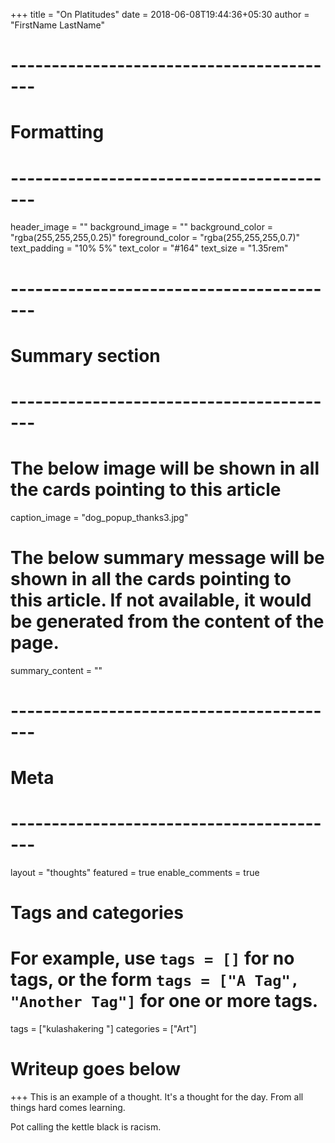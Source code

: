 +++
title = "On Platitudes"
date = 2018-06-08T19:44:36+05:30
author = "FirstName LastName"

# -----------------------------------------
# Formatting
# -----------------------------------------
header_image = ""
background_image = ""
background_color = "rgba(255,255,255,0.25)"
foreground_color = "rgba(255,255,255,0.7)"
text_padding = "10% 5%"
text_color = "#164"
text_size = "1.35rem"
# -----------------------------------------
# Summary section
# -----------------------------------------
# The below image will be shown in all the cards pointing to this article
caption_image = "dog_popup_thanks3.jpg"
# The below summary message will be shown in all the cards pointing to this article. If not available, it would be generated from the content of the page.
summary_content = ""
# -----------------------------------------
# Meta
# -----------------------------------------
layout = "thoughts"
featured = true
enable_comments = true

# Tags and categories
# For example, use `tags = []` for no tags, or the form `tags = ["A Tag", "Another Tag"]` for one or more tags.
tags = ["kulashakering "]
categories = ["Art"]

# Writeup goes below
+++
This is an example of a thought. It's a thought for the day. From all things hard comes learning.

Pot calling the kettle black is racism.